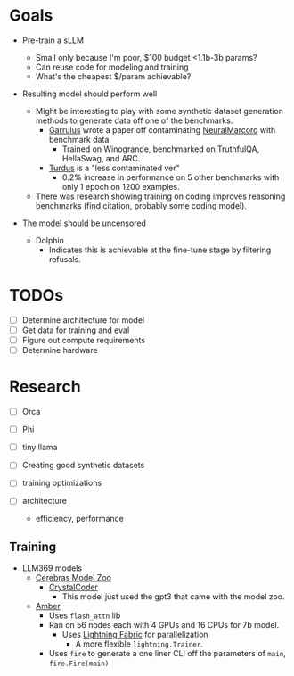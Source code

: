 # Goals

- Pre-train a sLLM

  - Small only because I'm poor, $100 budget <1.1b-3b params?
  - Can reuse code for modeling and training
  - What's the cheapest $/param achievable?

- Resulting model should perform well

  - Might be interesting to play with some synthetic dataset generation methods to generate data off one of the benchmarks.
    - [Garrulus](https://huggingface.co/udkai/Garrulus) wrote a paper off contaminating [NeuralMarcoro](https://huggingface.co/mlabonne/NeuralMarcoro14-7B) with benchmark data
      - Trained on Winogrande, benchmarked on TruthfulQA, HellaSwag, and ARC.
    - [Turdus](https://huggingface.co/udkai/Turdus) is a "less contaminated ver"
      - 0.2% increase in performance on 5 other benchmarks with only 1 epoch on 1200 examples.
  - There was research showing training on coding improves reasoning benchmarks (find citation, probably some coding model).

- The model should be uncensored
  - Dolphin
    - Indicates this is achievable at the fine-tune stage by filtering refusals.

# TODOs

- [ ] Determine architecture for model
- [ ] Get data for training and eval
- [ ] Figure out compute requirements
- [ ] Determine hardware

# Research

- [ ] Orca
- [ ] Phi
- [ ] tiny llama

- [ ] Creating good synthetic datasets
- [ ] training optimizations
- [ ] architecture
  - efficiency, performance

## Training

- LLM369 models
  - [Cerebras Model Zoo](https://github.com/Cerebras/modelzoo)
    - [CrystalCoder](https://github.com/LLM360/crystalcoder-train)
      - This model just used the gpt3 that came with the model zoo.
  - [Amber](https://github.com/LLM360/amber-train)
    - Uses `flash_attn` lib
    - Ran on 56 nodes each with 4 GPUs and 16 CPUs for 7b model.
      - Uses [Lightning Fabric](https://lightning.ai/docs/fabric/stable/) for parallelization
        - A more flexible `lightning.Trainer`.
    - Uses `fire` to generate a one liner CLI off the parameters of `main`, `fire.Fire(main)`

